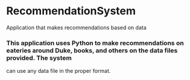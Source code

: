 # RecommendationSystem
Application that makes recommendations based on data

### This application uses Python to make recommendations on eateries around Duke, books, and others on the data files provided. The system
can use any data file in the proper format.
